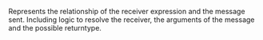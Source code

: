Represents the relationship of the receiver expression and the message sent. 
Including logic to resolve the receiver, the arguments of the message and the possible returntype.